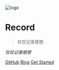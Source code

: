 ![logo](img/tb.png)

# Record

> 仅仅记录感想.

*仅仅记录感想*

[GitHub](https://github.com/muzeet/MyRecord)
[Blog](http://www.muzeet.cn/cn/)
[Get Started](#笔记)